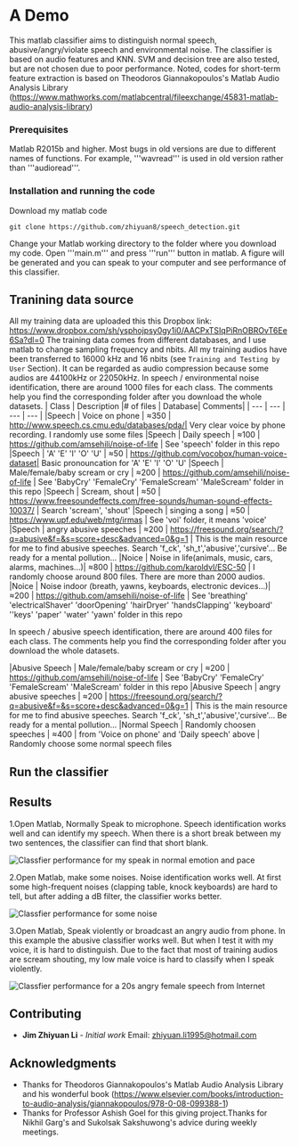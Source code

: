 # A Demo

This matlab classifier aims to distinguish normal speech, abusive/angry/violate speech and environmental noise. The classifier is based on audio features and KNN. SVM and decision tree are also tested, but are not chosen due to poor performance. Noted, codes for short-term feature extraction is based on Theodoros Giannakopoulos's Matlab Audio Analysis Library (https://www.mathworks.com/matlabcentral/fileexchange/45831-matlab-audio-analysis-library)

### Prerequisites

Matlab R2015b and higher.
Most bugs in old versions are due to different names of functions. For example, '''wavread''' is used in old version rather than '''audioread'''.

### Installation and running the code

Download my matlab code
```
git clone https://github.com/zhiyuan8/speech_detection.git
```
Change your Matlab working directory to the folder where you download my code. Open '''main.m''' and press '''run''' button in matlab. A figure will be generated and you can speak to your computer and see performance of this classifier.

## Tranining data source
All my training data are uploaded this this Dropbox link:
https://www.dropbox.com/sh/ysphojpsy0gy1i0/AACPxTSIqPiRnOBROvT6Ee6Sa?dl=0
The training data comes from different databases, and I use matlab to change sampling frequency and nbits. All my training audios have been transferred to 16000 kHz and 16 nbits (see ```Training and Testing by User``` Section). It can be regarded as audio compression because some audios are 44100kHz or 22050kHz.
In speech / environmental noise identification, there are around 1000 files for each class. The comments help you find the corresponding folder after you download the whole datasets. 
| Class | Description |# of files | Database| Comments|
| --- | --- | --- | --- |
|Speech | Voice on phone | ≈350 | http://www.speech.cs.cmu.edu/databases/pda/| Very clear voice by phone recording. I randomly use some files
|Speech | Daily speech | ≈100 | https://github.com/amsehili/noise-of-life | See 'speech' folder in this repo
|Speech | 'A' 'E' 'I' 'O' 'U' | ≈50 | https://github.com/vocobox/human-voice-dataset| Basic pronouncation for 'A' 'E' 'I' 'O' 'U'
|Speech | Male/female/baby scream or cry | ≈200 | https://github.com/amsehili/noise-of-life |  See 'BabyCry' 'FemaleCry' 'FemaleScream' 'MaleScream' folder in this repo
|Speech | Scream, shout | ≈50 | https://www.freesoundeffects.com/free-sounds/human-sound-effects-10037/ | Search 'scream', 'shout'
|Speech | singing a song | ≈50 | https://www.upf.edu/web/mtg/irmas | See 'voi' folder, it means 'voice' 
|Speech | angry abusive speeches | ≈200 | https://freesound.org/search/?q=abusive&f=&s=score+desc&advanced=0&g=1 | This is the main resource for me to find abusive speeches. Search 'f_ck', 'sh_t','abusive','cursive'... Be ready for a mental pollution...
|Noice | Noise in life(animals, music, cars, alarms, machines...)| ≈800 | https://github.com/karoldvl/ESC-50 | I randomly choose around 800 files. There are more than 2000 audios.
|Noice | Noise indoor (breath, yawns, keyboards, electronic devices...)| ≈200 | https://github.com/amsehili/noise-of-life | See 'breathing' 'electricalShaver' 'doorOpening' 'hairDryer' 'handsClapping' 'keyboard' ''keys' 'paper' 'water' 'yawn' folder in this repo 

In speech / abusive speech identification, there are around 400 files for each class. The comments help you find the corresponding folder after you download the whole datasets. 

|Abusive Speech | Male/female/baby scream or cry | ≈200 | https://github.com/amsehili/noise-of-life |  See 'BabyCry' 'FemaleCry' 'FemaleScream' 'MaleScream' folder in this repo
|Abusive Speech | angry abusive speeches | ≈200 | https://freesound.org/search/?q=abusive&f=&s=score+desc&advanced=0&g=1 | This is the main resource for me to find abusive speeches. Search 'f_ck', 'sh_t','abusive','cursive'... Be ready for a mental pollution...
|Normal Speech | Randomly choosen speeches | ≈400 | from 'Voice on phone' and 'Daily speech' above | Randomly choose some normal speech files

## Run the classifier

## Results
1.Open Matlab, Normally Speak to microphone. Speech identification works well and can identify my speech. When there is a short break between my two sentences, the classifier can find that short blank.

![Classfier performance for my speak in normal emotion and pace](https://github.com/zhiyuan8/speech_detection/blob/master/figures/1.jpg)

2.Open Matlab, make some noises. Noise identification works well.  At first some high-frequent noises (clapping table, knock keyboards) are hard to tell, but after adding a dB filter, the classifier works better. 

![Classfier performance for some noise](https://github.com/zhiyuan8/speech_detection/blob/master/figures/2.jpg)

3.Open Matlab, Speak violently or broadcast an angry audio from phone. In this example the abusive classifier works well. But when I test it with my voice, it is hard to distinguish. Due to the fact that most of training audios are scream shouting, my low male voice is hard to classify when I speak violently.

![Classfier performance for a 20s angry female speech from Internet](https://github.com/zhiyuan8/speech_detection/blob/master/figures/3.jpg)

## Contributing

* **Jim Zhiyuan Li** - *Initial work* 
Email: zhiyuan.li1995@hotmail.com

## Acknowledgments

* Thanks for Theodoros Giannakopoulos's Matlab Audio Analysis Library and his wonderful book <Introduction to Audio Analysis> (https://www.elsevier.com/books/introduction-to-audio-analysis/giannakopoulos/978-0-08-099388-1)
* Thanks for Professor Ashish Goel for this giving project.Thanks for Nikhil Garg's and Sukolsak Sakshuwong's advice during weekly meetings.
